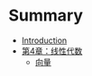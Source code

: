 # Summary

* [Introduction](README.md)
* [第4章：线性代数](chapter4_linear_algebramd.md)
   * [向量](Vectors.md)


